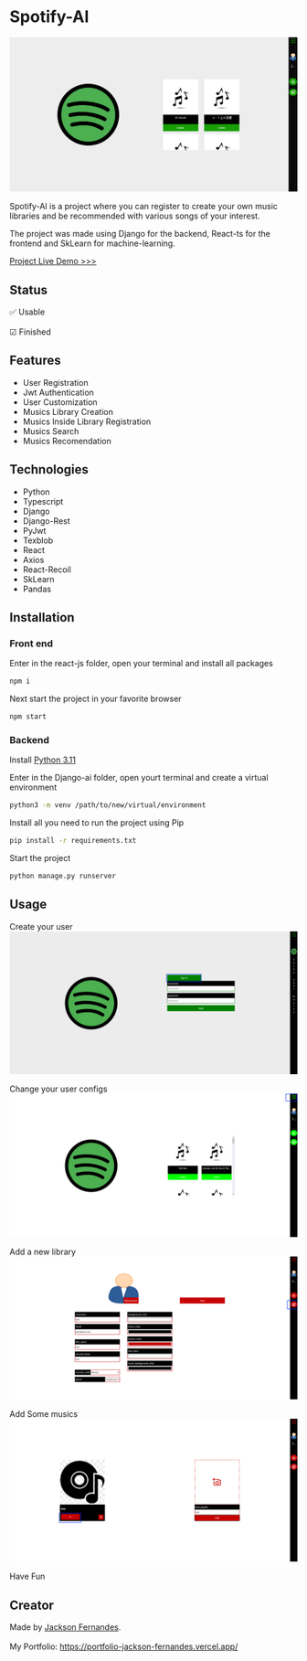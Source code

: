 # Spotify-AI

![](https://github.com/F-Jackson/spotify-ai-listener/blob/main/Screenshot_2.png)

Spotify-AI is a project where you can register to create your own music libraries and be recommended with various songs of your interest.

The project was made using Django for the backend, React-ts for the frontend and SkLearn for machine-learning.

[Project Live Demo >>>](https://spotify-ai-frontend-cb39i4imf-jackson-fernandes.vercel.app/#readme)

## Status
✅ Usable </br></br>
☑ Finished

## Features
- User Registration
- Jwt Authentication
- User Customization
- Musics Library Creation
- Musics Inside Library Registration
- Musics Search
- Musics Recomendation

## Technologies
- Python
- Typescript
- Django
- Django-Rest
- PyJwt
- Texblob
- React
- Axios
- React-Recoil
- SkLearn
- Pandas


## Installation

### Front end
Enter in the react-js folder, open your terminal and install all packages
```bash
npm i
```

Next start the project in your favorite browser
```bash
npm start
```

### Backend
Install [Python 3.11](https://www.python.org/downloads/#readme)

Enter in the Django-ai folder, open yourt terminal and create a virtual environment
```bash
python3 -m venv /path/to/new/virtual/environment
```

Install all you need to run the project using Pip
```bash
pip install -r requirements.txt
```

Start the project
```bash
python manage.py runserver
```

## Usage

Create your user
![](https://github.com/F-Jackson/spotify-ai-listener/blob/main/setp1.gif)

Change your user configs
![](https://github.com/F-Jackson/spotify-ai-listener/blob/main/step2.gif)

Add a new library
![](https://github.com/F-Jackson/spotify-ai-listener/blob/main/step3.gif)

Add Some musics
![](https://github.com/F-Jackson/spotify-ai-listener/blob/main/step4.gif)

Have Fun

## Creator

Made by [Jackson Fernandes](https://portfolio-jackson-fernandes.vercel.app/). </br> </br>
My Portfolio: https://portfolio-jackson-fernandes.vercel.app/
